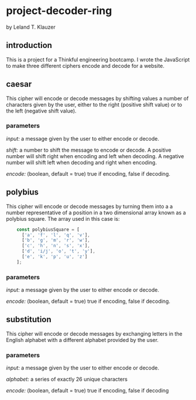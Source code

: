 # project-decoder-ring

by Leland T. Klauzer

## introduction

This is a project for a Thinkful engineering bootcamp. I wrote the JavaScript to make three different ciphers encode and decode for a website.

## caesar

This cipher will encode or decode messages by shifting values a number of characters given by the user, 
either to the right (positive shift value) or to the left (negative shift value).

### parameters

_input:_ a message given by the user to either encode or decode.

_shift:_ a number to shift the message to encode or decode.
A positive number will shift right when encoding and left when decoding. A negative number will shift left when decoding and right when encoding.

_encode:_ (boolean, default = true) true if encoding, false if decoding.

## polybius

This cipher will encode or decode messages by turning them into a a number representative of a position in a two dimensional array known as a polybius square. 
The array used in this case is:

```js
    const polybiusSquare = [
      ['a', 'f', 'l', 'q', 'v'],
      ['b', 'g', 'm', 'r', 'w'],
      ['c', 'h', 'n', 's', 'x'],
      ['d', 'i/j', 'o', 't', 'y'],
      ['e', 'k', 'p', 'u', 'z']
    ];
```

### parameters

_input:_ a message given by the user to either encode or decode.

_encode:_ (boolean, default = true) true if encoding, false if decoding.

## substitution

This cipher will encode or decode messages by exchanging letters in the English alphabet with a different alphabet provided by the user.

### parameters

_input:_ a message given by the user to either encode or decode.

_alphabet:_ a series of exactly 26 unique characters

_encode:_ (boolean, default = true) true if encoding, false if decoding
